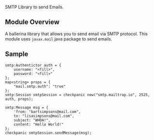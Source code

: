 SMTP Library to send Emails.

## Module Overview
A ballerina library that allows you to send email via SMTP protocol. This module uses `javax.mail` java package to send emails.

## Sample
```ballerina
smtp:Authentictor auth = {
    username: "<fill>",
    password: "<fill>"
};
map<string> props = {
    "mail.smtp.auth": "true"
};
smtp:Session smtpSession = checkpanic new("smtp.mailtrap.io", 2525, auth, props);

smtp:Message msg = {
    'from: "bartsimpsons@mail.com",
    to: "lisasimpsons@mail.com",
    subject: "WHOA!",
    content: "Hello World!"
};
checkpanic smtpSession.sendMessage(msg);
```

